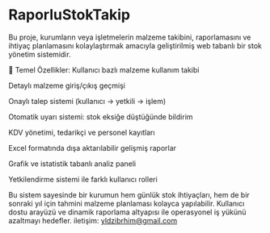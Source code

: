 # RaporluStokTakip

Bu proje, kurumların veya işletmelerin malzeme takibini, raporlamasını ve ihtiyaç planlamasını kolaylaştırmak amacıyla geliştirilmiş web tabanlı bir stok yönetim sistemidir.

🎯 Temel Özellikler:
Kullanıcı bazlı malzeme kullanım takibi

Detaylı malzeme giriş/çıkış geçmişi

Onaylı talep sistemi (kullanıcı → yetkili → işlem)

Otomatik uyarı sistemi: stok eksiğe düştüğünde bildirim

KDV yönetimi, tedarikçi ve personel kayıtları

Excel formatında dışa aktarılabilir gelişmiş raporlar

Grafik ve istatistik tabanlı analiz paneli

Yetkilendirme sistemi ile farklı kullanıcı rolleri

Bu sistem sayesinde bir kurumun hem günlük stok ihtiyaçları, hem de bir sonraki yıl için tahmini malzeme planlaması kolayca yapılabilir. Kullanıcı dostu arayüzü ve dinamik raporlama altyapısı ile operasyonel iş yükünü azaltmayı hedefler.
iletişim: yldzibrhim@gmail.com

